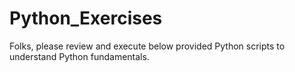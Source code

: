 # Python_Exercises

  Folks, please review and execute below provided Python scripts to understand Python fundamentals.
 


  
